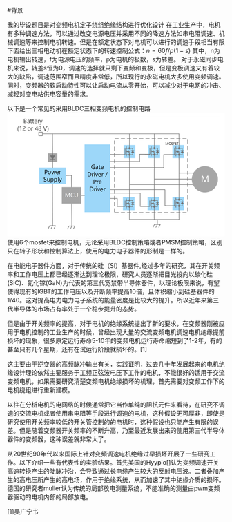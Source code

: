 #背景

我的毕设题目是对变频电机定子绕组绝缘结构进行优化设计
在工业生产中，电机有多种调速方法，可以通过改变电源电压并采用不同的降速方法如串电阻调速、机械调速等来控制电机转速。但是在额定状态下对电机可以进行的调速手段相当有限
下面给出三相电动机在额定状态下的转速控制公式：$n=60f/p(1-s)$
其中，n为电机输出转速，f为电源电压的频率，p为电机的极数，s为转差。
对于永磁同步电机来说，转差s恒为0，调速的选择就只剩下变频和变极，但是变极调速又有着较大的缺陷，调速范围窄而且精度非常低，所以现行的永磁电机大多使用变频调速。
同时，变频器的软启动特性可以让启动电流从零开始，可以减少对于电网的冲击、减轻对变电站供电容量的需求。

以下是一个常见的采用BLDC三相变频电机的控制电路![](2023-04-23-09-14-36.png)
使用6个mosfet来控制电机，无论采用BLDC控制策略或者PMSM控制策略，区别只在转子形状和控制算法上，使用的电力电子器件的形制是一样的。

在电能电子器件方面，对于传统的硅（Si）基器件,经过多年的研究，其在开关频率和工作电压上都已经逐渐达到理论极限，研究人员逐渐把目光投向以碳化硅(SiC)、氮化镓(GaN)为代表的第三代宽禁带半导体器件，以理论极限来说，有望使得现有的IGBT的工作电压以及开断频率提高10倍，且体积缩小到硅基器件的1/40。这对提高电力电力电子系统的能量密度是比较大的提升。所以近年来第三代半导体的市场占有率处于一个稳步提升的态势。

但是由于开关频率的提高，对于电机的绝缘系统提出了新的要求，在变频器刚被应用于电机控制的工业生产的时候，曾经出现大量的交流变频电机调速电机绝缘提前损坏的现象，很多原定运行寿命5-10年的变频电机运行寿命缩短到了1-2年，有的甚至只有几个星期，还有在试运行阶段就损坏的。[1]

这主要由于逆变器的高频脉冲输出有关，实践证明，过去几十年发展起来的电机绝缘设计理论依然主要服务于工频正弦波电压下工作的电机，不能很好的适用于交流变频电机，如果需要研究清楚变频电机绝缘损坏的机理，首先需要对变频工作下的电机绕组进行重新建模。

以往在分析电机的电网络的时候通常把它当作单纯的阻抗元件来看待，在研究不调速的交流电机或者使用串电阻等手段进行调速的电机，这种假设无可厚非，即使是研究使用开关频率较低的开关管控制的的电机时，这种假设也只能产生有限的误差。但是随着变频器开关频率的不断升高，乃至最近发展出来的使用第三代半导体器件的变频器，这种误差就非常大了。

从20世纪90年代以来国际上针对变频调速电机绝缘过早损坏开展了一些研究工作。以下介绍一些有代表性的实验结果。首先美国的Hyypio[]认为变频调速开关高速转换产生的陡脉冲沿，会导致通过长电缆产生较大的反射电压波。二者叠加产生的高电压所产生的高电场，作用于绝缘系统，从而加速了其中绝缘介质的损坏。德国的研究者muller认为传统的局部放电测量系统，不能准确的测量由pwm变频器驱动的电机内部的局部放电。

[1]吴广宁书
